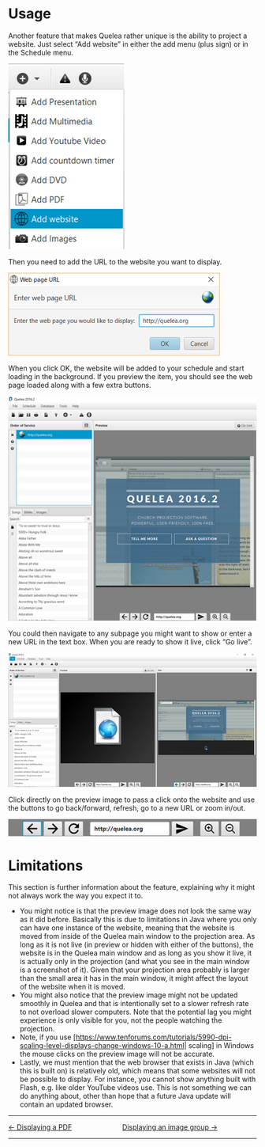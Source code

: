 # Usage

Another feature that makes Quelea rather unique is the ability to
project a website. Just select “Add website” in either the add menu
(plus sign) or in the Schedule menu.

![](Add_website.png)

Then you need to add the URL to the website you want to display.

![](Enter_URL.png)

When you click OK, the website will be added to your schedule and start
loading in the background. If you preview the item, you should see the
web page loaded along with a few extra buttons.

![](Web_preview.png)

You could then navigate to any subpage you might want to show or enter a
new URL in the text box. When you are ready to show it live, click “Go
live”.

![](Web_live.png)

Click directly on the preview image to pass a click onto the website and
use the buttons to go back/forward, refresh, go to a new URL or zoom
in/out.

![](Web_navigation.png)

# Limitations

This section is further information about the feature, explaining why it
might not always work the way you expect it to.

* You might notice is that the preview image does not look the same
way as it did before. Basically this is due to limitations in Java
where you only can have one instance of the website, meaning that
the website is moved from inside of the Quelea main window to the
projection area. As long as it is not live (in preview or hidden
with either of the buttons), the website is in the Quelea main
window and as long as you show it live, it is actually only in the
projection (and what you see in the main window is a screenshot of
it). Given that your projection area probably is larger than the
small area it has in the main window, it might affect the layout of
the website when it is moved.
* You might also notice that the preview image might not be updated
smoothly in Quelea and that is intentionally set to a slower refresh
rate to not overload slower computers. Note that the potential lag
you might experience is only visible for you, not the people
watching the projection.
* Note, if you use
\[<https://www.tenforums.com/tutorials/5990-dpi-scaling-level-displays-change-windows-10-a.html>|
scaling\] in Windows the mouse clicks on the preview image will not
be accurate.
* Lastly, we must mention that the web browser that exists in Java
(which this is built on) is relatively old, which means that some
websites will not be possible to display. For instance, you cannot
show anything built with Flash, e.g. like older YouTube videos use.
This is not something we can do anything about, other than hope that
a future Java update will contain an updated browser.

-----



[← Displaying a PDF](Displaying_a_PDF.md "Displaying a PDF")
&nbsp;&nbsp;&nbsp;&nbsp;&nbsp;&nbsp;&nbsp;&nbsp;&nbsp;&nbsp;&nbsp;&nbsp;&nbsp;&nbsp;&nbsp;&nbsp;&nbsp;&nbsp;&nbsp;&nbsp;&nbsp;&nbsp;&nbsp;&nbsp; [Displaying an image group
→](Displaying_an_image_group.md "Displaying an image group")

---
